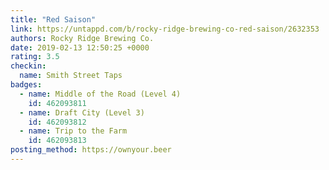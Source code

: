 ```yaml
---
title: "Red Saison"
link: https://untappd.com/b/rocky-ridge-brewing-co-red-saison/2632353
authors: Rocky Ridge Brewing Co.
date: 2019-02-13 12:50:25 +0000
rating: 3.5
checkin:
  name: Smith Street Taps
badges:
  - name: Middle of the Road (Level 4)
    id: 462093811
  - name: Draft City (Level 3)
    id: 462093812
  - name: Trip to the Farm
    id: 462093813
posting_method: https://ownyour.beer
---
```

